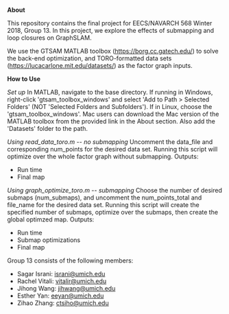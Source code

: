 **About**

This repository contains the final project for EECS/NAVARCH 568 Winter 2018, Group 13. In this project, we explore the effects of submapping and loop closures on GraphSLAM. 

We use the GTSAM MATLAB toolbox (https://borg.cc.gatech.edu/) to solve the back-end optimization, and TORO-formatted data sets (https://lucacarlone.mit.edu/datasets/) as the factor graph inputs.

**How to Use**

*Set up*
In MATLAB, navigate to the base directory. If running in Windows, right-click 'gtsam_toolbox_windows' and select 'Add to Path > Selected Folders' (NOT 'Selected Folders and Subfolders'). If in Linux, choose the 'gtsam_toolbox_windows'. Mac users can download the Mac version of the MATLAB toolbox from the provided link in the About section. Also add the 'Datasets' folder to the path.

*Using read_data_toro.m -- no submapping*
Uncomment the data_file and corresponding num_points for the desired data set. Running this script will optimize over the whole factor graph without submapping.
Outputs:
- Run time
- Final map

*Using graph_optimize_toro.m -- submapping*
Choose the number of desired submaps (num_submaps), and uncomment the num_points_total and file_name for the desired data set. Running this script will create the specified number of submaps, optimize over the submaps, then create the global optimzed map. 
Outputs:
- Run time
- Submap optimizations
- Final map


Group 13 consists of the following members:
- Sagar Israni: israni@umich.edu
- Rachel Vitali: vitalir@umich.edu
- Jihong Wang: jihwang@umich.edu
- Esther Yan: eeyan@umich.edu
- Zihao Zhang: ctsiho@umich.edu
